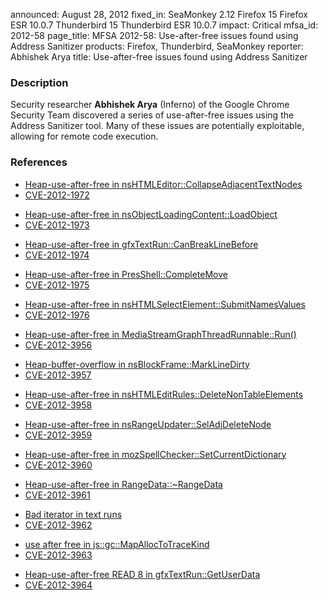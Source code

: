 announced: August 28, 2012
fixed_in: SeaMonkey 2.12
          Firefox 15
          Firefox ESR 10.0.7
          Thunderbird 15
          Thunderbird ESR 10.0.7
impact: Critical
mfsa_id: 2012-58
page_title: MFSA 2012-58: Use-after-free issues found using Address Sanitizer
products: Firefox, Thunderbird, SeaMonkey
reporter: Abhishek Arya
title: Use-after-free issues found using Address Sanitizer

<h3>Description</h3>

<p>Security researcher <strong>Abhishek Arya</strong> (Inferno) of the Google Chrome Security Team discovered a series of use-after-free issues using the Address Sanitizer tool. Many of these issues are potentially exploitable, allowing for remote code execution.
</p>


<h3>References</h3>

<ul>
  <li><a href="https://bugzilla.mozilla.org/show_bug.cgi?id=778428">
      Heap-use-after-free in nsHTMLEditor::CollapseAdjacentTextNodes</a></li>
  <li><a href="http://cve.mitre.org/cgi-bin/cvename.cgi?name=CVE-2012-1972" class="ex-ref">CVE-2012-1972</a></li>
</ul>

<ul>
  <li><a href="https://bugzilla.mozilla.org/show_bug.cgi?id=773207">
      Heap-use-after-free in nsObjectLoadingContent::LoadObject</a></li>
  <li><a href="http://cve.mitre.org/cgi-bin/cvename.cgi?name=CVE-2012-1973" class="ex-ref">CVE-2012-1973</a></li>
</ul>

<ul>
  <li><a href="https://bugzilla.mozilla.org/show_bug.cgi?id=769303">
      Heap-use-after-free in gfxTextRun::CanBreakLineBefore</a></li>
  <li><a href="http://cve.mitre.org/cgi-bin/cvename.cgi?name=CVE-2012-1974" class="ex-ref">CVE-2012-1974</a></li>
</ul>

<ul>
  <li><a href="https://bugzilla.mozilla.org/show_bug.cgi?id=777578">
       Heap-use-after-free in PresShell::CompleteMove</a></li>
  <li><a href="http://cve.mitre.org/cgi-bin/cvename.cgi?name=CVE-2012-1975" class="ex-ref">CVE-2012-1975</a></li>
</ul>

<ul>
  <li><a href="https://bugzilla.mozilla.org/show_bug.cgi?id=776213">
      Heap-use-after-free in nsHTMLSelectElement::SubmitNamesValues</a></li>
  <li><a href="http://cve.mitre.org/cgi-bin/cvename.cgi?name=CVE-2012-1976" class="ex-ref">CVE-2012-1976</a></li>
</ul>

<ul>
  <li><a href="https://bugzilla.mozilla.org/show_bug.cgi?id=774597">
      Heap-use-after-free in MediaStreamGraphThreadRunnable::Run()</a></li>
  <li><a href="http://cve.mitre.org/cgi-bin/cvename.cgi?name=CVE-2012-3956" class="ex-ref">CVE-2012-3956</a></li>
</ul>

<ul>
  <li><a href="https://bugzilla.mozilla.org/show_bug.cgi?id=774548">
      Heap-buffer-overflow in nsBlockFrame::MarkLineDirty</a></li>
  <li><a href="http://cve.mitre.org/cgi-bin/cvename.cgi?name=CVE-2012-3957" class="ex-ref">CVE-2012-3957</a></li>
</ul>

<ul>
  <li><a href="https://bugzilla.mozilla.org/show_bug.cgi?id=772346">
      Heap-use-after-free in nsHTMLEditRules::DeleteNonTableElements</a></li>
  <li><a href="http://cve.mitre.org/cgi-bin/cvename.cgi?name=CVE-2012-3958" class="ex-ref">CVE-2012-3958</a></li>
</ul>

<ul>
  <li><a href="https://bugzilla.mozilla.org/show_bug.cgi?id=771994">
      Heap-use-after-free in nsRangeUpdater::SelAdjDeleteNode</a></li>
  <li><a href="http://cve.mitre.org/cgi-bin/cvename.cgi?name=CVE-2012-3959" class="ex-ref">CVE-2012-3959</a></li>
</ul>

<ul>
  <li><a href="https://bugzilla.mozilla.org/show_bug.cgi?id=771976">
      Heap-use-after-free in mozSpellChecker::SetCurrentDictionary</a></li>
  <li><a href="http://cve.mitre.org/cgi-bin/cvename.cgi?name=CVE-2012-3960" class="ex-ref">CVE-2012-3960</a></li>
</ul>

<ul>
  <li><a href="https://bugzilla.mozilla.org/show_bug.cgi?id=771873">
      Heap-use-after-free in RangeData::~RangeData</a></li>
  <li><a href="http://cve.mitre.org/cgi-bin/cvename.cgi?name=CVE-2012-3961" class="ex-ref">CVE-2012-3961</a></li>
</ul>

<ul>
  <li><a href="https://bugzilla.mozilla.org/show_bug.cgi?id=769120">
      Bad iterator in text runs</a></li>
  <li><a href="http://cve.mitre.org/cgi-bin/cvename.cgi?name=CVE-2012-3962" class="ex-ref">CVE-2012-3962</a></li>
</ul>

<ul>
  <li><a href="https://bugzilla.mozilla.org/show_bug.cgi?id=762280">
      use after free in js::gc::MapAllocToTraceKind</a></li>
  <li><a href="http://cve.mitre.org/cgi-bin/cvename.cgi?name=CVE-2012-3963" class="ex-ref">CVE-2012-3963</a></li>
</ul>

<ul>
  <li><a href="https://bugzilla.mozilla.org/show_bug.cgi?id=756241">
      Heap-use-after-free READ 8 in gfxTextRun::GetUserData</a></li>
  <li><a href="http://cve.mitre.org/cgi-bin/cvename.cgi?name=CVE-2012-3964" class="ex-ref">CVE-2012-3964</a></li>
</ul>



